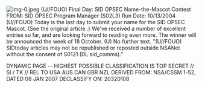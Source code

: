 ![img-0.jpeg](img-0.jpeg)
(U//FOUO) Final Day: SID OPSEC Name-the-Mascot Contest
FROM:
SID OPSEC Program Manager (S02L3)
Run Date: 10/13/2004
(U//FOUO) Today is the last day to submit your name for the SID OPSEC Mascot. (See the original article .) We've received a number of excellent entries so far, and are looking forward to reading even more. The winner will be announced the week of 18 October.
(U) No further text.
"(U//FOUO) SIDtoday articles may not be republished or reposted outside NSANet without the consent of S0121 (DL sid_comms)."

DYNAMIC PAGE -- HIGHEST POSSIBLE CLASSIFICATION IS
TOP SECRET // SI / TK // REL TO USA AUS CAN GBR NZL
DERIVED FROM: NSA/CSSM 1-52, DATED 08 JAN 2007 DECLASSIFY ON: 20320108
